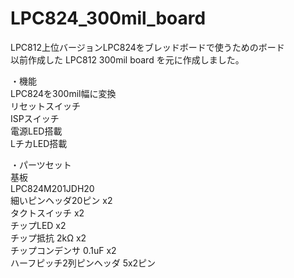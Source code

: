 # LPC824_300mil_board
LPC812上位バージョンLPC824をブレッドボードで使うためのボード  
以前作成した LPC812 300mil board を元に作成しました。  
  
・機能  
LPC824を300mil幅に変換  
リセットスイッチ  
ISPスイッチ  
電源LED搭載  
LチカLED搭載  
  
・パーツセット  
基板  
LPC824M201JDH20  
細いピンヘッダ20ピン x2  
タクトスイッチ x2  
チップLED x2  
チップ抵抗 2kΩ x2  
チップコンデンサ 0.1uF x2  
ハーフピッチ2列ピンヘッダ 5x2ピン  
